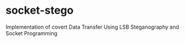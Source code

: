 # socket-stego
Implementation of covert Data Transfer Using LSB Steganography and Socket Programming
